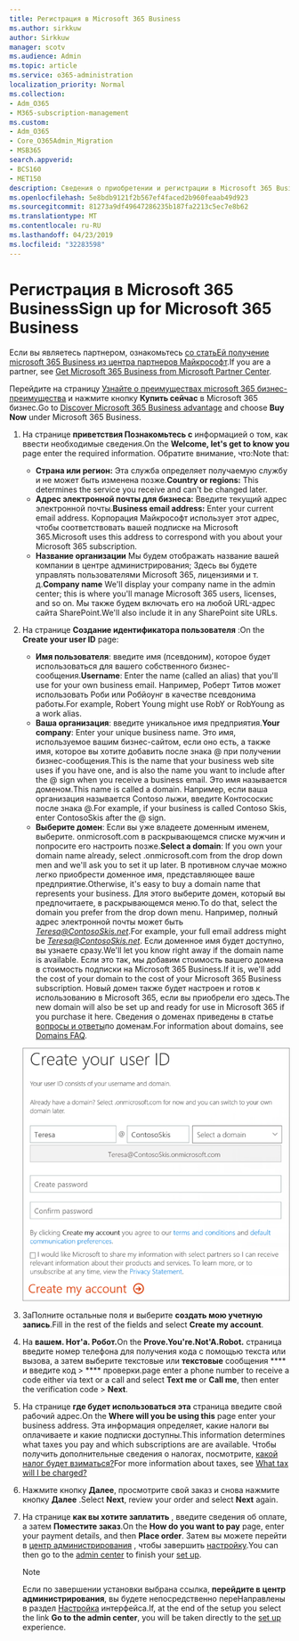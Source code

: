 ```yaml
---
title: Регистрация в Microsoft 365 Business
ms.author: sirkkuw
author: Sirkkuw
manager: scotv
ms.audience: Admin
ms.topic: article
ms.service: o365-administration
localization_priority: Normal
ms.collection:
- Adm_O365
- M365-subscription-management
ms.custom:
- Adm_O365
- Core_O365Admin_Migration
- MSB365
search.appverid:
- BCS160
- MET150
description: Сведения о приобретении и регистрации в Microsoft 365 Business.
ms.openlocfilehash: 5e8bdb9121f2b567ef4faced2b960feaab49d923
ms.sourcegitcommit: 81273a9df49647286235b187fa2213c5ec7e8b62
ms.translationtype: MT
ms.contentlocale: ru-RU
ms.lasthandoff: 04/23/2019
ms.locfileid: "32283598"
---
```

# <a name="sign-up-for-microsoft-365-business"></a><span data-ttu-id="17ec4-103">Регистрация в Microsoft 365 Business</span><span class="sxs-lookup"><span data-stu-id="17ec4-103">Sign up for Microsoft 365 Business</span></span>

<span data-ttu-id="17ec4-104">Если вы являетесь партнером, ознакомьтесь [со статьЕй получение microsoft 365 Business из центра партнеров Майкрософт](get-microsoft-365-business.md#get-microsoft-365-business-from-microsoft-partner-center).</span><span class="sxs-lookup"><span data-stu-id="17ec4-104">If you are a partner, see [Get Microsoft 365 Business from Microsoft Partner Center](get-microsoft-365-business.md#get-microsoft-365-business-from-microsoft-partner-center).</span></span>

<span data-ttu-id="17ec4-105">Перейдите на страницу [Узнайте о преимуществах microsoft 365 бизнес-преимущества](https://www.microsoft.com/microsoft-365/business#pmg-cmp-desktop) и нажмите кнопку **Купить сейчас** в Microsoft 365 бизнес.</span><span class="sxs-lookup"><span data-stu-id="17ec4-105">Go to [Discover Microsoft 365 Business advantage](https://www.microsoft.com/microsoft-365/business#pmg-cmp-desktop) and choose **Buy Now** under Microsoft 365 Business.</span></span>

1. <span data-ttu-id="17ec4-106">На странице **приветствия Познакомьтесь с** информацией о том, как ввести необходимые сведения.</span><span class="sxs-lookup"><span data-stu-id="17ec4-106">On the **Welcome, let's get to know you** page enter the required information.</span></span> <span data-ttu-id="17ec4-107">Обратите внимание, что:</span><span class="sxs-lookup"><span data-stu-id="17ec4-107">Note that:</span></span>
 
    -  <span data-ttu-id="17ec4-108">**Страна или регион:** Эта служба определяет получаемую службу и не может быть изменена позже.</span><span class="sxs-lookup"><span data-stu-id="17ec4-108">**Country or regions:** This determines the service you receive and can't be changed later.</span></span>
    - <span data-ttu-id="17ec4-109">**Адрес электронной почты для бизнеса:** Введите текущий адрес электронной почты.</span><span class="sxs-lookup"><span data-stu-id="17ec4-109">**Business email address:** Enter your current email address.</span></span> <span data-ttu-id="17ec4-110">Корпорация Майкрософт использует этот адрес, чтобы соответствовать вашей подписке на Microsoft 365.</span><span class="sxs-lookup"><span data-stu-id="17ec4-110">Microsoft uses this address to correspond with you about your Microsoft 365 subscription.</span></span>
    - <span data-ttu-id="17ec4-111">**Название организации** Мы будем отображать название вашей компании в центре администрирования; Здесь вы будете управлять пользователями Microsoft 365, лицензиями и т. д.</span><span class="sxs-lookup"><span data-stu-id="17ec4-111">**Company name** We'll display your company name in the admin center; this is where you'll manage Microsoft 365 users, licenses, and so on.</span></span> <span data-ttu-id="17ec4-112">Мы также будем включать его на любой URL-адрес сайта SharePoint.</span><span class="sxs-lookup"><span data-stu-id="17ec4-112">We'll also include it in any SharePoint site URLs.</span></span>

2. <span data-ttu-id="17ec4-113">На странице **Создание идентификатора пользователя** :</span><span class="sxs-lookup"><span data-stu-id="17ec4-113">On the **Create your user ID** page:</span></span>

    - <span data-ttu-id="17ec4-114">**Имя пользователя**: введите имя (псевдоним), которое будет использоваться для вашего собственного бизнес-сообщения.</span><span class="sxs-lookup"><span data-stu-id="17ec4-114">**Username**: Enter the name (called an alias) that you'll use for your own business email.</span></span> <span data-ttu-id="17ec4-115">Например, Роберт Титов может использовать Роби или Робйоунг в качестве псевдонима работы.</span><span class="sxs-lookup"><span data-stu-id="17ec4-115">For example, Robert Young might use RobY or RobYoung as a work alias.</span></span>
    - <span data-ttu-id="17ec4-116">**Ваша организация**: введите уникальное имя предприятия.</span><span class="sxs-lookup"><span data-stu-id="17ec4-116">**Your company**: Enter your unique business name.</span></span> <span data-ttu-id="17ec4-117">Это имя, используемое вашим бизнес-сайтом, если оно есть, а также имя, которое вы хотите добавить после знака @ при получении бизнес-сообщения.</span><span class="sxs-lookup"><span data-stu-id="17ec4-117">This is the name that your business web site uses if you have one, and is also the name you want to include after the @ sign when you receive a business email.</span></span> <span data-ttu-id="17ec4-118">Это имя называется доменом.</span><span class="sxs-lookup"><span data-stu-id="17ec4-118">This name is called a domain.</span></span> <span data-ttu-id="17ec4-119">Например, если ваша организация называется Contoso лыжи, введите Контососкис после знака @.</span><span class="sxs-lookup"><span data-stu-id="17ec4-119">For example, if your business is called Contoso Skis, enter ContosoSkis after the @ sign.</span></span>
    - <span data-ttu-id="17ec4-120">**Выберите домен**: Если вы уже владеете доменным именем, выберите. onmicrosoft.com в раскрывающемся списке мужчин и попросите его настроить позже.</span><span class="sxs-lookup"><span data-stu-id="17ec4-120">**Select a domain**: If you own your domain name already, select .onmicrosoft.com from the drop down men and we'll ask you to set it up later.</span></span> <span data-ttu-id="17ec4-121">В противном случае можно легко приобрести доменное имя, представляющее ваше предприятие.</span><span class="sxs-lookup"><span data-stu-id="17ec4-121">Otherwise, it's easy to buy a domain name that represents your business.</span></span> <span data-ttu-id="17ec4-122">Для этого выберите домен, который вы предпочитаете, в раскрывающемся меню.</span><span class="sxs-lookup"><span data-stu-id="17ec4-122">To do that, select the domain you prefer from the drop down menu.</span></span> <span data-ttu-id="17ec4-123">Например, полный адрес электронной почты может быть *Teresa@ContosoSkis.net*.</span><span class="sxs-lookup"><span data-stu-id="17ec4-123">For example, your full email address might be *Teresa@ContosoSkis.net*.</span></span> <span data-ttu-id="17ec4-124">Если доменное имя будет доступно, вы узнаете сразу.</span><span class="sxs-lookup"><span data-stu-id="17ec4-124">We'll let you know right away if the domain name is available.</span></span> <span data-ttu-id="17ec4-125">Если это так, мы добавим стоимость вашего домена в стоимость подписки на Microsoft 365 Business.</span><span class="sxs-lookup"><span data-stu-id="17ec4-125">If it is, we'll add the cost of your domain to the cost of your Microsoft 365 Business subscription.</span></span> <span data-ttu-id="17ec4-126">Новый домен также будет настроен и готов к использованию в Microsoft 365, если вы приобрели его здесь.</span><span class="sxs-lookup"><span data-stu-id="17ec4-126">The new domain will also be set up and ready for use in Microsoft 365 if you purchase it here.</span></span> <span data-ttu-id="17ec4-127">Сведения о доменах приведены в статье [вопросы и ответы](https://docs.microsoft.com/office365/admin/setup/domains-faq)по доменам.</span><span class="sxs-lookup"><span data-stu-id="17ec4-127">For information about domains, see [Domains FAQ](https://docs.microsoft.com/office365/admin/setup/domains-faq).</span></span>
    
    ![Снимок экрана: страница "Создание идентификатора пользователя".](media/signinuserid.png)

3. <span data-ttu-id="17ec4-129">ЗаПолните остальные поля и выберите **создать мою учетную запись**.</span><span class="sxs-lookup"><span data-stu-id="17ec4-129">Fill in the rest of the fields and select **Create my account**.</span></span>
4. <span data-ttu-id="17ec4-130">На **вашем. Нот'а. Робот.**</span><span class="sxs-lookup"><span data-stu-id="17ec4-130">On the **Prove.You're.Not'A.Robot.**</span></span> <span data-ttu-id="17ec4-131">страница введите номер телефона для получения кода с помощью текста или вызова, а затем выберите текстовые или **текстовые** сообщения \*\*\*\* и введите код \> \*\*\*\* проверки.</span><span class="sxs-lookup"><span data-stu-id="17ec4-131">page enter a phone number to receive a code either via text or a call and select **Text me** or **Call me**, then enter the verification code \> **Next**.</span></span>
5. <span data-ttu-id="17ec4-132">На странице **где будет использоваться эта** страница введите свой рабочий адрес.</span><span class="sxs-lookup"><span data-stu-id="17ec4-132">On the **Where will you be using this** page enter your business address.</span></span> <span data-ttu-id="17ec4-133">Эта информация определяет, какие налоги вы оплачиваете и какие подписки доступны.</span><span class="sxs-lookup"><span data-stu-id="17ec4-133">This information determines what taxes you pay and which subscriptions are are available.</span></span> <span data-ttu-id="17ec4-134">Чтобы получить дополнительные сведения о налогах, посмотрите, [какой налог будет взиматься?](https://docs.microsoft.com/office365/admin/subscriptions-and-billing/what-tax-will-i-be-charged?view=o365-worldwide)</span><span class="sxs-lookup"><span data-stu-id="17ec4-134">For more information about taxes, see [What tax will I be charged?](https://docs.microsoft.com/office365/admin/subscriptions-and-billing/what-tax-will-i-be-charged?view=o365-worldwide)</span></span> 
1. <span data-ttu-id="17ec4-135">Нажмите кнопку **Далее**, просмотрите свой заказ и снова нажмите кнопку **Далее** .</span><span class="sxs-lookup"><span data-stu-id="17ec4-135">Select **Next**, review your order and select **Next** again.</span></span>
1. <span data-ttu-id="17ec4-136">На странице **как вы хотите заплатить** , введите сведения об оплате, а затем **Поместите заказ**.</span><span class="sxs-lookup"><span data-stu-id="17ec4-136">On the **How do you want to pay** page, enter your payment details, and then **Place order**.</span></span>
    <span data-ttu-id="17ec4-137">Затем вы можете перейти в [центр администрирования](https://docs.microsoft.com/en-us/office365/admin/subscriptions-and-billing/what-tax-will-i-be-charged?view=o365-worldwide) , чтобы завершить [настройку](set-up.md).</span><span class="sxs-lookup"><span data-stu-id="17ec4-137">You can then go to the [admin center](https://docs.microsoft.com/en-us/office365/admin/subscriptions-and-billing/what-tax-will-i-be-charged?view=o365-worldwide) to finish your [set up](set-up.md).</span></span>

    > [!NOTE]
    > <span data-ttu-id="17ec4-138">Если по завершении установки выбрана ссылка, **перейдите в центр администрирования**, вы будете непосредственно переНаправлены в раздел [Настройка](set-up.md) интерфейса.</span><span class="sxs-lookup"><span data-stu-id="17ec4-138">If, at the end of the setup you select the link **Go to the admin center**, you will be taken directly to the [set up](set-up.md) experience.</span></span>